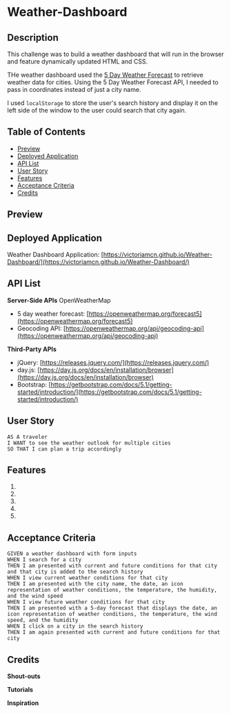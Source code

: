 # Weather-Dashboard

## Description

This challenge was to build a weather dashboard that will run in the browser and feature dynamically updated HTML and CSS.

THe weather dashboard used the [5 Day Weather Forecast](https://openweathermap.org/forecast5) to retrieve weather data for cities. Using the 5 Day Weather Forecast API, I needed to pass in coordinates instead of just a city name.

I used `localStorage` to store the user's search history and display it on the left side of the window to the user could search that city again.

## Table of Contents
- [Preview](#preview)
- [Deployed Application](#deployed-application)
- [API List](#api-list)
- [User Story](#user-story)
- [Features](#features)
- [Acceptance Criteria](#acceptance-criteria)
- [Credits](#credits)

## Preview

## Deployed Application

Weather Dashboard Application: [https://victoriamcn.github.io/Weather-Dashboard/](https://victoriamcn.github.io/Weather-Dashboard/)

## API List

**Server-Side APIs**
OpenWeatherMap
- 5 day weather forecast: [https://openweathermap.org/forecast5](https://openweathermap.org/forecast5)
- Geocoding API: [https://openweathermap.org/api/geocoding-api](https://openweathermap.org/api/geocoding-api)

**Third-Party APIs**
- jQuery: [https://releases.jquery.com/](https://releases.jquery.com/)
- day.js: [https://day.js.org/docs/en/installation/browser](https://day.js.org/docs/en/installation/browser)
- Bootstrap: [https://getbootstrap.com/docs/5.1/getting-started/introduction/](https://getbootstrap.com/docs/5.1/getting-started/introduction/)

## User Story

```
AS A traveler
I WANT to see the weather outlook for multiple cities
SO THAT I can plan a trip accordingly
```

## Features

1. 
2.
3.
4.
5.

## Acceptance Criteria

```
GIVEN a weather dashboard with form inputs
WHEN I search for a city
THEN I am presented with current and future conditions for that city and that city is added to the search history
WHEN I view current weather conditions for that city
THEN I am presented with the city name, the date, an icon representation of weather conditions, the temperature, the humidity, and the wind speed
WHEN I view future weather conditions for that city
THEN I am presented with a 5-day forecast that displays the date, an icon representation of weather conditions, the temperature, the wind speed, and the humidity
WHEN I click on a city in the search history
THEN I am again presented with current and future conditions for that city
```

## Credits

**Shout-outs**

**Tutorials**

**Inspiration**
